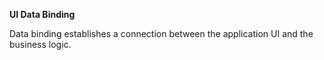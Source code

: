 ﻿__UI Data Binding__

Data binding establishes a connection between the application UI and the business logic.
